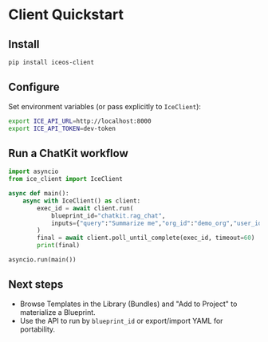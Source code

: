 # Client Quickstart

## Install
```bash
pip install iceos-client
```

## Configure
Set environment variables (or pass explicitly to `IceClient`):
```bash
export ICE_API_URL=http://localhost:8000
export ICE_API_TOKEN=dev-token
```

## Run a ChatKit workflow
```python
import asyncio
from ice_client import IceClient

async def main():
    async with IceClient() as client:
        exec_id = await client.run(
            blueprint_id="chatkit.rag_chat",
            inputs={"query":"Summarize me","org_id":"demo_org","user_id":"demo_user","session_id":"s1"}
        )
        final = await client.poll_until_complete(exec_id, timeout=60)
        print(final)

asyncio.run(main())
```

## Next steps
- Browse Templates in the Library (Bundles) and "Add to Project" to materialize a Blueprint.
- Use the API to run by `blueprint_id` or export/import YAML for portability.
